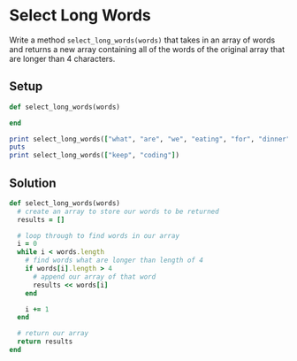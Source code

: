 # Select Long Words

Write a method `select_long_words(words)` that takes in an array of words and returns a new array containing all of the words of the original array that are longer than 4 characters.

## Setup

```ruby
def select_long_words(words)

end

print select_long_words(["what", "are", "we", "eating", "for", "dinner"]) # => ["eating", "dinner"]
puts
print select_long_words(["keep", "coding"])                               # => ["coding"]
```

## Solution

```ruby
def select_long_words(words)
  # create an array to store our words to be returned
  results = []

  # loop through to find words in our array
  i = 0
  while i < words.length
    # find words what are longer than length of 4
    if words[i].length > 4
      # append our array of that word
      results << words[i]
    end

    i += 1
  end

  # return our array
  return results
end
```